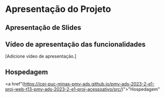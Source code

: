 # Apresentação do Projeto

## Apresentação de Slides


## Vídeo de apresentação das funcionalidades


[Adicione vídeo de apresentação.]

## Hospedagem

<a href"(https://icei-puc-minas-pmv-ads.github.io/pmv-ads-2023-2-e1-proj-web-t13-pmv-ads-2023-2-e1-proj-acessoativo/src/)">"Hospedagem"</a>
